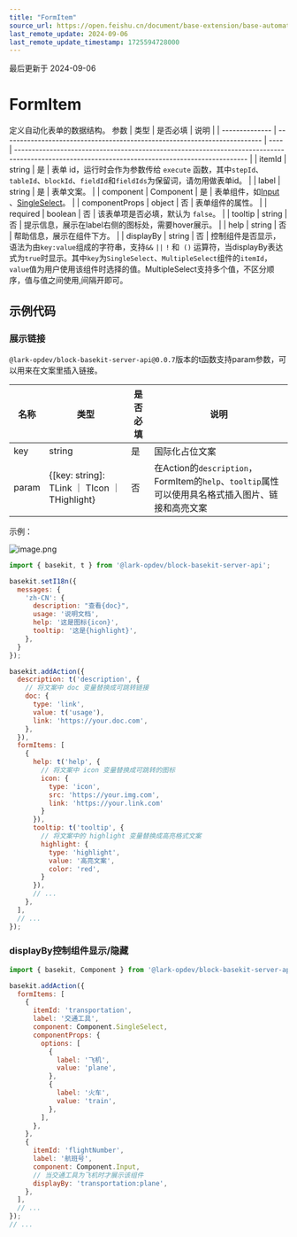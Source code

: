 ```yaml
---
title: "FormItem"
source_url: https://open.feishu.cn/document/base-extension/base-automation-extensions/data-type/formitem
last_remote_update: 2024-09-06
last_remote_update_timestamp: 1725594728000
---
```

最后更新于 2024-09-06

# FormItem
定义自动化表单的数据结构。
参数             | 类型                                                                        | 是否必填 | 说明                                                                                                                                              |
| -------------- | ------------------------------------------------------------------------- | ---- | ----------------------------------------------------------------------------------------------------------------------------------------------- |
| itemId         | string                                                                    | 是    | 表单 id，运行时会作为参数传给 `execute` 函数，其中`stepId`、`tableId`、`blockId`、`fieldId`和`fieldIds`为保留词，请勿用做表单id。                                                 |
| label          | string                                                                    | 是    | 表单文案。                                                                                                                                            |
| component      | Component | 是    | 表单组件，如[Input](https://open.feishu.cn/document/uAjLw4CM/uYjL24iN/base-extensions/base-automation-extensions/component/input) 、[SingleSelect](https://open.feishu.cn/document/uAjLw4CM/uYjL24iN/base-extensions/base-automation-extensions/component/singleselect)。                                                     |
| componentProps | object                                                                    | 否    | 表单组件的属性。                                                                                                                                         |
| required       | boolean                                                                   | 否    | 该表单项是否必填，默认为 `false`。                                                                                                                            |
| tooltip        | string                                                                    | 否    | 提示信息，展示在label右侧的图标处，需要hover展示。                                                                                                                   |
| help           | string                                                                    | 否    | 帮助信息，展示在组件下方。                                                                                                                                    |
| displayBy      | string                                                                    | 否    | 控制组件是否显示，语法为由`key:value`组成的字符串，支持`&&` `||` `!` 和`  () ` 运算符，当displayBy表达式为`true`时显示。其中`key`为`SingleSelect`、`MultipleSelect`组件的`itemId`，`value`值为用户使用该组件时选择的值。MultipleSelect支持多个值，不区分顺序，值与值之间使用,间隔开即可。

## 示例代码

### 展示链接

`@lark-opdev/block-basekit-server-api@0.0.7`版本的t函数支持param参数，可以用来在文案里插入链接。

名称    | 类型                                             | 是否必填 | 说明                                                                    |
| ----- | ---------------------------------------------- | ---- | --------------------------------------------------------------------- |
| key   | string                                         | 是    | 国际化占位文案                                                               |
| param | {[key: string]: TLink ｜ TIcon ｜ THighlight} | 否    | 在Action的`description`，FormItem的`help`、`tooltip`属性可以使用具名格式插入图片、链接和高亮文案

示例：

![image.png](https://sf3-cn.feishucdn.com/obj/open-platform-opendoc/848c202ae2dd9256430732db0947cb96_RJr7cv3pDA.png?lazyload=true&width=1054&height=380)

```js
import { basekit, t } from '@lark-opdev/block-basekit-server-api';

basekit.setI18n({
  messages: {
    'zh-CN': {
      description: "查看{doc}",
      usage: '说明文档',
      help: '这是图标{icon}',
      tooltip: '这是{highlight}',
    },
  }
});

basekit.addAction({
  description: t('description', {
    // 将文案中 doc 变量替换成可跳转链接
    doc: {
      type: 'link',
      value: t('usage'),
      link: 'https://your.doc.com',
    },
  }),
  formItems: [
    {
      help: t('help', {
        // 将文案中 icon 变量替换成可跳转的图标
        icon: {
          type: 'icon',
          src: 'https://your.img.com',
          link: 'https://your.link.com'
        }
      }),
      tooltip: t('tooltip', {
        // 将文案中的 highlight 变量替换成高亮格式文案
        highlight: {
          type: 'highlight',
          value: '高亮文案',
          color: 'red',
        }
      }),
      // ...
    },
  ],
  // ...
});

```

### displayBy控制组件显示/隐藏
```js
import { basekit, Component } from '@lark-opdev/block-basekit-server-api';

basekit.addAction({
  formItems: [
    {
      itemId: 'transportation',
      label: '交通工具',
      component: Component.SingleSelect,
      componentProps: {
        options: [
          {
            label: '飞机',
            value: 'plane',
          },
          {
            label: '火车',
            value: 'train',
          },
        ],
      },
    },
    {
      itemId: 'flightNumber',
      label: '航班号',
      component: Component.Input,
      // 当交通工具为飞机时才展示该组件
      displayBy: 'transportation:plane',
    },
  ],
  // ...
});
// ...
```
